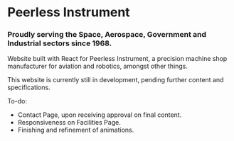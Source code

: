 # Peerless Instrument

### Proudly serving the Space, Aerospace, Government and Industrial sectors since 1968.

Website built with React for Peerless Instrument, a precision machine shop manufacturer for aviation and robotics, amongst other things.

This website is currently still in development, pending further content and specifications.

To-do:

- Contact Page, upon receiving approval on final content.
- Responsiveness on Facilities Page.
- Finishing and refinement of animations.
